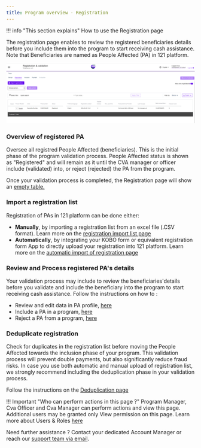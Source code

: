 ```yaml
---
title: Program overview - Registration
---
```


!!! info "This section explains"
    How to use the Registration page

The registration page enables to review the registered beneficiaries details before you include them into the program to start receiving cash assistance.
Note that Beneficiaries are named as People Affected (PA) in 121 platform.

![Registration and Validation page](../assets/img/RegistrationPageOverview.png)

### **Overview of registered PA**

Oversee all registred People Affected (beneficiaries). This is the initial phase of the program validation process. People Affected status is shown as "Registered" and will remain as it until the CVA manager or officer include (validated) into, or reject (rejected) the PA from the program.

Once your validation process is completed, the Registration page will show an [empty table.](../registration/registration-list-empty.md)

### **Import a registration list**

Registration of PAs in 121 platform can be done either:

- **Manually**, by importing a registration list from an excel file (.CSV format). Learn more on the [registration import list page](../registration/registration-import-list.md)
- **Automatically**, by integrating your KOBO form or equivalent registration form App to directly upload your registration into 121 platform. Learn more on the [automatic import of registration page](../registration/registration-automatic-import-kobo.md)

### **Review and Process registered PA's details**

Your validation process may include to review the beneficiaries'details before you validate and include the beneficiary into the program to start receiving cash assistance.
Follow the instructions on how to :

- Review and edit data in PA profile, [here](../registration/registration-deduplication.md)
- Include a PA in a program, [here](../registration/registration-validate-pa.md)
- Reject a PA from a program, [here](../registration/registration-reject-pa.md)


### **Deduplicate registration**

Check for duplicates in the registration list before moving the People Affected towards the inclusion phase of your program. This validation process will prevent double payments, but also significantly reduce fraud risks. In case you use both automatic and manual upload of registration list, we strongly recommend including the deduplication phase in your validation process. 

Follow the instructions on the [Deduplication page](../registration/registration-deduplication.md)

!!! Important "Who can perform actions in this page ?"
    Program Manager, Cva Officer and Cva Manager can perform actions and view this page. 
    Additional users may be granted only View permission on this page. Learn more about Users & Roles [here](../users/users-roles-page.md)


Need further assistance ? Contact your dedicated Account Manager or reach our <a href="mailto:support@121.global">support team via email</a>.